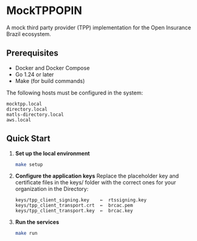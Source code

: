 # MockTPPOPIN

A mock third party provider (TPP) implementation for the Open Insurance Brazil ecosystem.

## Prerequisites

- Docker and Docker Compose
- Go 1.24 or later
- Make (for build commands)

The following hosts must be configured in the system:

```
mocktpp.local
directory.local
matls-directory.local
aws.local
```

## Quick Start

1. **Set up the local environment**
   ```bash
   make setup
   ```

2. **Configure the application keys**
   Replace the placeholder key and certificate files in the keys/ folder with the correct ones for your organization in the Directory:
   ```
   keys/tpp_client_signing.key    ←  rtssigning.key
   keys/tpp_client_transport.crt  ←  brcac.pem
   keys/tpp_client_transport.key  ←  brcac.key
   ```

3. **Run the services**

   ```bash
   make run
   ```
